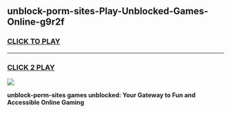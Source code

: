 
## unblock-porm-sites-Play-Unblocked-Games-Online-g9r2f
<h3>
<a href="https://premium76.site?title=unblock-porm-sites&ref=25A">CLICK TO PLAY</a></h3>
<hr>

<h3>
<a href="https://premium76.site?title=unblock-porm-sites&ref=25A">CLICK 2 PLAY</a>
  
</h3>

<a href="https://premium76.site?title=unblock-porm-sites&ref=25A"><img src="https://clearcache.store/games.png"></a>


**unblock-porm-sites games unblocked: Your Gateway to Fun and Accessible Online Gaming**
